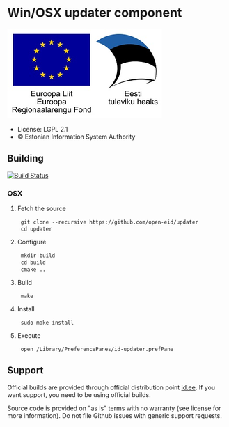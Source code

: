 # Win/OSX updater component

![European Regional Development Fund](https://github.com/open-eid/DigiDoc4-Client/blob/master/client/images/EL_Regionaalarengu_Fond.png "European Regional Development Fund - DO NOT REMOVE THIS IMAGE BEFORE 05.03.2020")

 * License: LGPL 2.1
 * &copy; Estonian Information System Authority

## Building
[![Build Status](https://github.com/open-eid/updater/workflows/CI/badge.svg?branch=master)](https://github.com/open-eid/updater/actions)

### OSX

1. Fetch the source

        git clone --recursive https://github.com/open-eid/updater
        cd updater

2. Configure

        mkdir build
        cd build
        cmake ..

3. Build

        make

4. Install

        sudo make install

6. Execute

        open /Library/PreferencePanes/id-updater.prefPane

## Support
Official builds are provided through official distribution point [id.ee](https://www.id.ee/en/article/install-id-software/). If you want support, you need to be using official builds.

Source code is provided on "as is" terms with no warranty (see license for more information). Do not file Github issues with generic support requests.
